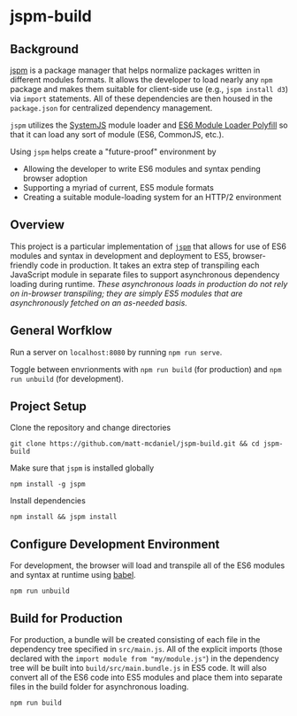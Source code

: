 # jspm-build

## Background

[jspm](http://jspm.io/) is a package manager that helps normalize packages written in different modules formats. It allows the developer to load nearly any `npm` package and makes them suitable for client-side use (e.g., `jspm install d3`) via `import` statements. All of these dependencies are then housed in the `package.json` for centralized dependency management.

`jspm` utilizes the [SystemJS](https://github.com/systemjs/systemjs/blob/master/docs/overview.md) module loader and [ES6 Module Loader Polyfill](https://github.com/ModuleLoader/es6-module-loader) so that it can load any sort of module (ES6, CommonJS, etc.).

Using `jspm` helps create a "future-proof" environment by
* Allowing the developer to write ES6 modules and syntax pending browser adoption
* Supporting a myriad of current, ES5 module formats
* Creating a suitable module-loading system for an HTTP/2 environment

## Overview

This project is a particular implementation of [`jspm`](http://jspm.io/) that allows for use of ES6 modules and syntax in development and deployment to ES5, browser-friendly code in production. It takes an extra step of transpiling each JavaScript module in separate files to
support asynchronous dependency loading during runtime. *These asynchronous loads in production do not rely on in-browser transpiling; they are simply ES5 modules that are asynchronously fetched on an as-needed basis.*

## General Worfklow

Run a server on `localhost:8080` by running `npm run serve`.

Toggle between envrionments with `npm run build` (for production) and `npm run unbuild` (for development).

## Project Setup

Clone the repository and change directories
```
git clone https://github.com/matt-mcdaniel/jspm-build.git && cd jspm-build
```

Make sure that `jspm` is installed globally
```
npm install -g jspm
```

Install dependencies
```
npm install && jspm install
```

## Configure Development Environment

For development, the browser will load and transpile all of the ES6 modules and syntax at runtime using [babel](https://babeljs.io/).

```
npm run unbuild
```

## Build for Production

For production, a bundle will be created consisting of each file in the dependency tree specified in `src/main.js`. All of the explicit imports (those declared with the `import module from "my/module.js"`) in the dependency tree will be built into `build/src/main.bundle.js` in ES5 code. It will also convert all of the ES6 code into ES5 modules and place them into separate files in the build folder for asynchronous loading.

```
npm run build
```
